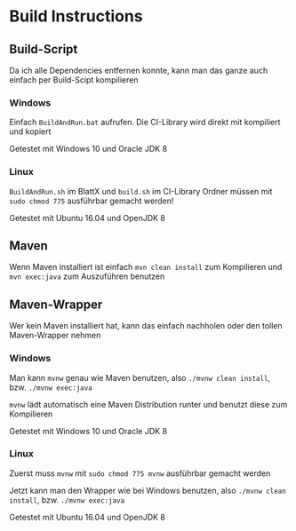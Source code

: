 # Build Instructions
## Build-Script
Da ich alle Dependencies entfernen konnte, kann man das ganze auch einfach per Build-Scipt kompilieren
### Windows
Einfach `BuildAndRun.bat` aufrufen. Die CI-Library wird direkt mit kompiliert und kopiert

Getestet mit Windows 10 und Oracle JDK 8
### Linux
`BuildAndRun.sh` im BlattX und `build.sh` im CI-Library Ordner müssen mit `sudo chmod 775` ausführbar gemacht werden!

Getestet mit Ubuntu 16.04 und OpenJDK 8
## Maven
Wenn Maven installiert ist einfach `mvn clean install`
zum Kompilieren und `mvn exec:java` zum Auszuführen benutzen
## Maven-Wrapper
Wer kein Maven installiert hat, kann das einfach nachholen oder den tollen Maven-Wrapper nehmen
### Windows
Man kann `mvnw` genau wie Maven benutzen, also `./mvnw clean install`, bzw. `./mvnw exec:java`

`mvnw` lädt automatisch eine Maven Distribution runter und benutzt diese zum Kompilieren

Getestet mit Windows 10 und Oracle JDK 8
### Linux
Zuerst muss `mvnw` mit `sudo chmod 775 mvnw` ausführbar gemacht werden

Jetzt kann man den Wrapper wie bei Windows benutzen, also `./mvnw clean install`, bzw. `./mvnw exec:java`

Getestet mit Ubuntu 16.04 und OpenJDK 8
